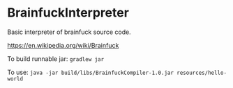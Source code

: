 # BrainfuckInterpreter
Basic interpreter of brainfuck source code.

https://en.wikipedia.org/wiki/Brainfuck


To build runnable jar: `gradlew jar`

To use: `java -jar build/libs/BrainfuckCompiler-1.0.jar resources/hello-world`

